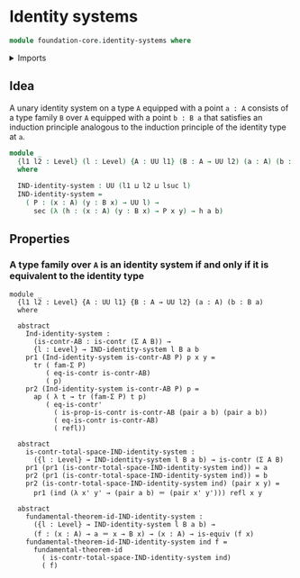 # Identity systems

```agda
module foundation-core.identity-systems where
```

<details><summary>Imports</summary>

```agda
open import foundation-core.contractible-types
open import foundation-core.dependent-pair-types
open import foundation-core.equivalences
open import foundation-core.fundamental-theorem-of-identity-types
open import foundation-core.identity-types
open import foundation-core.sections
open import foundation-core.universe-levels
```

</details>

## Idea

A unary identity system on a type `A` equipped with a point `a : A` consists of
a type family `B` over `A` equipped with a point `b : B a` that satisfies an
induction principle analogous to the induction principle of the identity type at
`a`.

```agda
module _
  {l1 l2 : Level} (l : Level) {A : UU l1} (B : A → UU l2) (a : A) (b : B a)
  where

  IND-identity-system : UU (l1 ⊔ l2 ⊔ lsuc l)
  IND-identity-system =
    ( P : (x : A) (y : B x) → UU l) →
      sec (λ (h : (x : A) (y : B x) → P x y) → h a b)
```

## Properties

### A type family over `A` is an identity system if and only if it is equivalent to the identity type

```
module _
  {l1 l2 : Level} {A : UU l1} {B : A → UU l2} (a : A) (b : B a)
  where

  abstract
    Ind-identity-system :
      (is-contr-AB : is-contr (Σ A B)) →
      {l : Level} → IND-identity-system l B a b
    pr1 (Ind-identity-system is-contr-AB P) p x y =
      tr ( fam-Σ P)
         ( eq-is-contr is-contr-AB)
         ( p)
    pr2 (Ind-identity-system is-contr-AB P) p =
      ap ( λ t → tr (fam-Σ P) t p)
         ( eq-is-contr'
           ( is-prop-is-contr is-contr-AB (pair a b) (pair a b))
           ( eq-is-contr is-contr-AB)
           ( refl))

  abstract
    is-contr-total-space-IND-identity-system :
      ({l : Level} → IND-identity-system l B a b) → is-contr (Σ A B)
    pr1 (pr1 (is-contr-total-space-IND-identity-system ind)) = a
    pr2 (pr1 (is-contr-total-space-IND-identity-system ind)) = b
    pr2 (is-contr-total-space-IND-identity-system ind) (pair x y) =
      pr1 (ind (λ x' y' → (pair a b) ＝ (pair x' y'))) refl x y

  abstract
    fundamental-theorem-id-IND-identity-system :
      ({l : Level} → IND-identity-system l B a b) →
      (f : (x : A) → a ＝ x → B x) → (x : A) → is-equiv (f x)
    fundamental-theorem-id-IND-identity-system ind f =
      fundamental-theorem-id
        ( is-contr-total-space-IND-identity-system ind)
        ( f)
```
